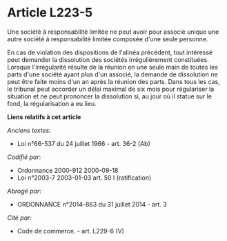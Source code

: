 # Article L223-5

Une société à responsabilité limitée ne peut avoir pour associé unique une autre société à responsabilité limitée composée
d'une seule personne.

En cas de violation des dispositions de l'alinéa précédent, tout intéressé peut demander la dissolution des sociétés
irrégulièrement constituées. Lorsque l'irrégularité résulte de la réunion en une seule main de toutes les parts d'une société
ayant plus d'un associé, la demande de dissolution ne peut être faite moins d'un an après la réunion des parts. Dans tous les
cas, le tribunal peut accorder un délai maximal de six mois pour régulariser la situation et ne peut prononcer la dissolution
si, au jour où il statue sur le fond, la régularisation a eu lieu.

**Liens relatifs à cet article**

_Anciens textes_:

  - Loi n°66-537 du 24 juillet 1966 - art. 36-2 (Ab)

_Codifié par_:

  - Ordonnance 2000-912 2000-09-18
  - Loi n°2003-7 2003-01-03 art. 50 I (ratification)

_Abrogé par_:

  - ORDONNANCE n°2014-863 du 31 juillet 2014 - art. 3

_Cité par_:

  - Code de commerce. - art. L229-6 (V)
